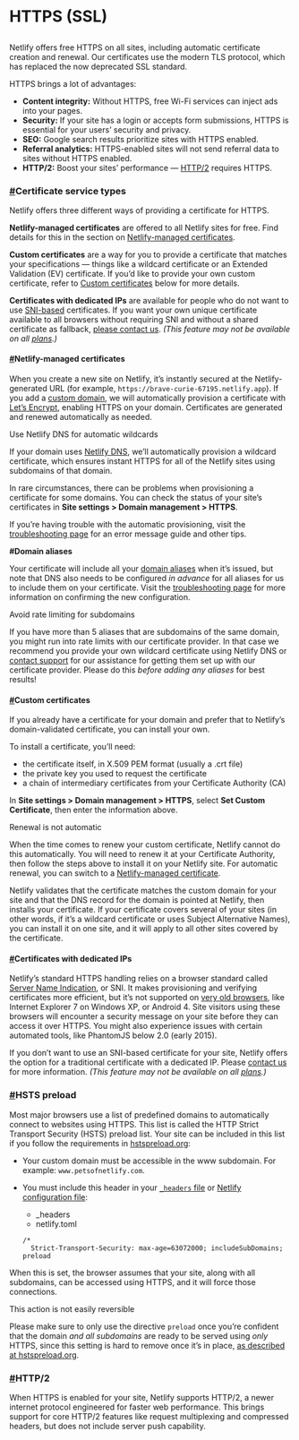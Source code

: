 # HTTPS \(SSL\)

## 

Netlify offers free HTTPS on all sites, including automatic certificate creation and renewal. Our certificates use the modern TLS protocol, which has replaced the now deprecated SSL standard.

HTTPS brings a lot of advantages:

* **Content integrity:** Without HTTPS, free Wi-Fi services can inject ads into your pages.
* **Security:** If your site has a login or accepts form submissions, HTTPS is essential for your users’ security and privacy.
* **SEO:** Google search results prioritize sites with HTTPS enabled.
* **Referral analytics:** HTTPS-enabled sites will not send referral data to sites without HTTPS enabled.
* **HTTP/2:** Boost your sites’ performance — [HTTP/2](https://docs.netlify.com/domains-https/https-ssl/#http-2) requires HTTPS.

### [\#](https://docs.netlify.com/domains-https/https-ssl/#certificate-service-types)Certificate service types <a id="certificate-service-types"></a>

Netlify offers three different ways of providing a certificate for HTTPS.

**Netlify-managed certificates** are offered to all Netlify sites for free. Find details for this in the section on [Netlify-managed certificates](https://docs.netlify.com/domains-https/https-ssl/#netlify-managed-certificates).

**Custom certificates** are a way for you to provide a certificate that matches your specifications — things like a wildcard certificate or an Extended Validation \(EV\) certificate. If you’d like to provide your own custom certificate, refer to [Custom certificates](https://docs.netlify.com/domains-https/https-ssl/#custom-certificates) below for more details.

**Certificates with dedicated IPs** are available for people who do not want to use [SNI-based](https://docs.netlify.com/domains-https/https-ssl/#certificates-with-dedicated-ips) certificates. If you want your own unique certificate available to all browsers without requiring SNI and without a shared certificate as fallback, [please contact us](https://www.netlify.com/support). _\(This feature may not be available on all_ [_plans_](https://www.netlify.com/pricing/)_.\)_

#### [\#](https://docs.netlify.com/domains-https/https-ssl/#netlify-managed-certificates)Netlify-managed certificates <a id="netlify-managed-certificates"></a>

When you create a new site on Netlify, it’s instantly secured at the Netlify-generated URL \(for example, `https://brave-curie-67195.netlify.app`\). If you add a [custom domain](https://docs.netlify.com/domains-https/custom-domains/), we will automatically provision a certificate with [Let’s Encrypt](https://letsencrypt.org/), enabling HTTPS on your domain. Certificates are generated and renewed automatically as needed.

Use Netlify DNS for automatic wildcards

If your domain uses [Netlify DNS](https://docs.netlify.com/domains-https/netlify-dns/), we’ll automatically provision a wildcard certificate, which ensures instant HTTPS for all of the Netlify sites using subdomains of that domain.

In rare circumstances, there can be problems when provisioning a certificate for some domains. You can check the status of your site’s certificates in **Site settings &gt; Domain management &gt; HTTPS**.

If you’re having trouble with the automatic provisioning, visit the [troubleshooting page](https://docs.netlify.com/domains-https/troubleshooting-tips/) for an error message guide and other tips.

**\#Domain aliases**

Your certificate will include all your [domain aliases](https://docs.netlify.com/domains-https/custom-domains/multiple-domains/#domain-aliases) when it’s issued, but note that DNS also needs to be configured _in advance_ for all aliases for us to include them on your certificate. Visit the [troubleshooting page](https://docs.netlify.com/domains-https/troubleshooting-tips/) for more information on confirming the new configuration.

Avoid rate limiting for subdomains

If you have more than 5 aliases that are subdomains of the same domain, you might run into rate limits with our certificate provider. In that case we recommend you provide your own wildcard certificate using Netlify DNS or [contact support](https://www.netlify.com/support) for our assistance for getting them set up with our certificate provider. Please do this _before adding any aliases_ for best results!

#### [\#](https://docs.netlify.com/domains-https/https-ssl/#custom-certificates)Custom certificates <a id="custom-certificates"></a>

If you already have a certificate for your domain and prefer that to Netlify’s domain-validated certificate, you can install your own.

To install a certificate, you’ll need:

* the certificate itself, in X.509 PEM format \(usually a .crt file\)
* the private key you used to request the certificate
* a chain of intermediary certificates from your Certificate Authority \(CA\)

In **Site settings &gt; Domain management &gt; HTTPS**, select **Set Custom Certificate**, then enter the information above.

Renewal is not automatic

When the time comes to renew your custom certificate, Netlify cannot do this automatically. You will need to renew it at your Certificate Authority, then follow the steps above to install it on your Netlify site. For automatic renewal, you can switch to a [Netlify-managed certificate](https://docs.netlify.com/domains-https/https-ssl/#netlify-managed-certificates).

Netlify validates that the certificate matches the custom domain for your site and that the DNS record for the domain is pointed at Netlify, then installs your certificate. If your certificate covers several of your sites \(in other words, if it’s a wildcard certificate or uses Subject Alternative Names\), you can install it on one site, and it will apply to all other sites covered by the certificate.

#### [\#](https://docs.netlify.com/domains-https/https-ssl/#certificates-with-dedicated-ips)Certificates with dedicated IPs <a id="certificates-with-dedicated-ips"></a>

Netlify’s standard HTTPS handling relies on a browser standard called [Server Name Indication](https://en.wikipedia.org/wiki/Server_Name_Indication), or SNI. It makes provisioning and verifying certificates more efficient, but it’s not supported on [very old browsers](https://en.wikipedia.org/wiki/Server_Name_Indication#Support), like Internet Explorer 7 on Windows XP, or Android 4. Site visitors using these browsers will encounter a security message on your site before they can access it over HTTPS. You might also experience issues with certain automated tools, like PhantomJS below 2.0 \(early 2015\).

If you don’t want to use an SNI-based certificate for your site, Netlify offers the option for a traditional certificate with a dedicated IP. Please [contact us](https://www.netlify.com/support) for more information. _\(This feature may not be available on all_ [_plans_](https://www.netlify.com/pricing/#teams)_.\)_

### [\#](https://docs.netlify.com/domains-https/https-ssl/#hsts-preload)HSTS preload <a id="hsts-preload"></a>

Most major browsers use a list of predefined domains to automatically connect to websites using HTTPS. This list is called the HTTP Strict Transport Security \(HSTS\) preload list. Your site can be included in this list if you follow the requirements in [hstspreload.org](https://hstspreload.org/):

* Your custom domain must be accessible in the www subdomain. For example: `www.petsofnetlify.com`.
* You must include this header in your [`_headers` file](https://docs.netlify.com/routing/headers/) or [Netlify configuration file](https://docs.netlify.com/configure-builds/file-based-configuration/):

  * \_headers
  * netlify.toml

  ```text
  /* 
    Strict-Transport-Security: max-age=63072000; includeSubDomains; preload
  ```

When this is set, the browser assumes that your site, along with all subdomains, can be accessed using HTTPS, and it will force those connections.

This action is not easily reversible

Please make sure to only use the directive `preload` once you’re confident that the domain _and all subdomains_ are ready to be served using _only_ HTTPS, since this setting is hard to remove once it’s in place, [as described at hstspreload.org](https://hstspreload.org/#removal).

### [\#](https://docs.netlify.com/domains-https/https-ssl/#http-2)HTTP/2 <a id="http-2"></a>

When HTTPS is enabled for your site, Netlify supports HTTP/2, a newer internet protocol engineered for faster web performance. This brings support for core HTTP/2 features like request multiplexing and compressed headers, but does not include server push capability.

